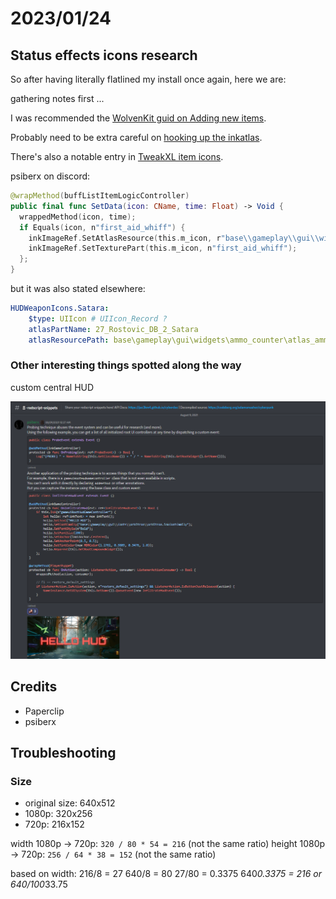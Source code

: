 # 2023/01/24

## Status effects icons research

So after having literally flatlined my install once again, here we are:

gathering notes first ...

I was recommended the [WolvenKit guid on Adding new items](https://wiki.redmodding.org/cyberpunk-2077-modding/modding-guides/items/adding-new-items).

Probably need to be extra careful on [hooking up the inkatlas](https://wiki.redmodding.org/cyberpunk-2077-modding/modding-guides/items/adding-new-items#hooking-up-the-inkatlas).

There's also a notable entry in [TweakXL item icons](https://github.com/psiberx/cp2077-tweak-xl/wiki/YAML-Tweaks#item-icons).

psiberx on discord:

```swift
@wrapMethod(buffListItemLogicController)
public final func SetData(icon: CName, time: Float) -> Void {
  wrappedMethod(icon, time);
  if Equals(icon, n"first_aid_whiff") {
    inkImageRef.SetAtlasResource(this.m_icon, r"base\\gameplay\\gui\\widgets\\healthbar\\atlas_buffinfo.inkatlas");
    inkImageRef.SetTexturePart(this.m_icon, n"first_aid_whiff");
  };
}
```

but it was also stated elsewhere:

```yaml
HUDWeaponIcons.Satara:
    $type: UIIcon # UIIcon_Record ?
    atlasPartName: 27_Rostovic_DB_2_Satara
    atlasResourcePath: base\gameplay\gui\widgets\ammo_counter\atlas_ammo_counter.inkatlas
```

### Other interesting things spotted along the way

custom central HUD

![RED probing technique](pictures/RED-probing-technique.png)

## Credits

- Paperclip
- psiberx

## Troubleshooting

### Size

- original size:  640x512
- 1080p:          320x256
- 720p:           216x152

width   1080p -> 720p: `320 / 80 * 54 = 216`  (not the same ratio)
height  1080p -> 720p: `256 / 64 * 38 = 152`  (not the same ratio)

based on width:
216/8       = 27
640/8       = 80
27/80       = 0.3375
640*0.3375  = 216
or 640/100*33.75
